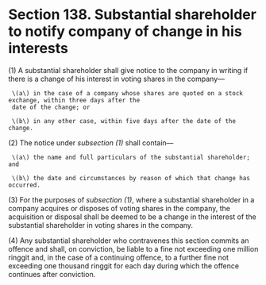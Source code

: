 # Section 138. Substantial shareholder to notify company of change in his interests

\(1\) A substantial shareholder shall give notice to the company in writing if there is a change of his interest in voting shares in the company—

     \(a\) in the case of a company whose shares are quoted on a stock exchange, within three days after the  
     date of the change; or

     \(b\) in any other case, within five days after the date of the change.

\(2\) The notice under _subsection \(1\)_ shall contain—

     \(a\) the name and full particulars of the substantial shareholder; and

     \(b\) the date and circumstances by reason of which that change has occurred.

\(3\) For the purposes of _subsection \(1\)_, where a substantial shareholder in a company acquires or disposes of voting shares in the company, the acquisition or disposal shall be deemed to be a change in the interest of the substantial shareholder in voting shares in the company.

\(4\) Any substantial shareholder who contravenes this section commits an offence and shall, on conviction, be liable to a fine not exceeding one million ringgit and, in the case of a continuing offence, to a further fine not exceeding one thousand ringgit for each day during which the offence continues after conviction.

